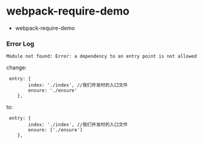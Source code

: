 # webpack-require-demo

- webpack-require-demo

### Error Log

```
Module not found: Error: a dependency to an entry point is not allowed
```

change:
```
 entry: {
        index: './index', //我们开发时的入口文件
        ensure: './ensure'
    },
```
to: 
```
 entry: {
        index: './index', //我们开发时的入口文件
        ensure: ['./ensure']
    },
```
